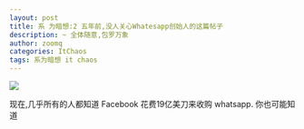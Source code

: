 ```yaml
---
layout: post
title: 系 为暗想:2 五年前,没人关心Whatesapp创始人的这篇帖子
description: ~ 全体随意,包罗万象
author: zoomq
categories: ItChaos
tags: 系为暗想 it chaos
---
```


![](http://cdn.nextshark.com/wp-content/uploads/2014/03/Screen-Shot-2014-03-10-at-12.53.18-PM.png)

现在,几乎所有的人都知道 Facebook 花费19亿美刀来收购 whatsapp. 你也可能知道
